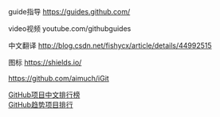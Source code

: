 guide指导
https://guides.github.com/

video视频
youtube.com/githubguides

中文翻译
http://blog.csdn.net/fishycx/article/details/44992515


图标
https://shields.io/


https://github.com/aimuch/iGit




[GitHub项目中文排行榜](https://github.com/kon9chunkit/GitHub-Chinese-Top-Charts)  
[GitHub趋势项目排行](https://github-trending.com/repo/java)  



